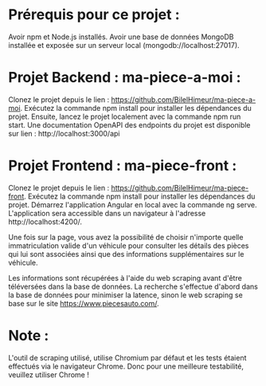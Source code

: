
# Prérequis pour ce projet :
Avoir npm et Node.js installés.
Avoir une base de données MongoDB installée et exposée sur un serveur local (mongodb://localhost:27017).

# Projet Backend : ma-piece-a-moi :
Clonez le projet depuis le lien : https://github.com/BilelHimeur/ma-piece-a-moi.
Exécutez la commande npm install pour installer les dépendances du projet.
Ensuite, lancez le projet localement avec la commande npm run start.
Une documentation OpenAPI des endpoints du projet est disponible sur lien : http://localhost:3000/api

# Projet Frontend : ma-piece-front :
Clonez le projet depuis le lien : https://github.com/BilelHimeur/ma-piece-front.
Exécutez la commande npm install pour installer les dépendances du projet.
Démarrez l'application Angular en local avec la commande ng serve.
L'application sera accessible dans un navigateur à l'adresse http://localhost:4200/.

Une fois sur la page, vous avez la possibilité de choisir n'importe quelle immatriculation valide d'un véhicule pour consulter les détails des pièces qui lui sont associées ainsi que des informations supplémentaires sur le véhicule.

Les informations sont récupérées à l'aide du web scraping avant d'être téléversées dans la base de données. La recherche s'effectue d'abord dans la base de données pour minimiser la latence, sinon le web scraping se base sur le site https://www.piecesauto.com/.



# Note : 
L'outil de scraping utilisé, utilise Chromium par défaut et les tests étaient effectués via le navigateur Chrome. Donc pour une meilleure testabilité, veuillez utiliser Chrome !
